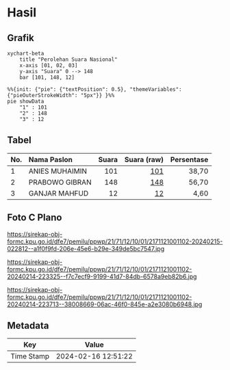 # Hasil

## Grafik

```mermaid
xychart-beta
    title "Perolehan Suara Nasional"
    x-axis [01, 02, 03]
    y-axis "Suara" 0 --> 148
    bar [101, 148, 12]
```

```mermaid
%%{init: {"pie": {"textPosition": 0.5}, "themeVariables": {"pieOuterStrokeWidth": "5px"}} }%%
pie showData
    "1" : 101
    "2" : 148
    "3" : 12
```

## Tabel

| No. | Nama Paslon    | Suara | Suara (raw) | Persentase |
|:--- |:-------------- | -----:| -----------:| ----------:|
| 1   | ANIES MUHAIMIN | 101   | [101][p-1]  | 38,70      |
| 2   | PRABOWO GIBRAN | 148   | [148][p-2]  | 56,70      |
| 3   | GANJAR MAHFUD  | 12    | [12][p-3]   | 4,60       |


[p-1]: https://github.com/gigit-pemilu/pemilu-2024/blob/main/pilpres/hitung-suara/sub/21-kepulauan-riau/sub/71-kota-batam/sub/12-batu-aji/sub/1001-tanjung-uncang/sub/102-tps/sub/paslon-1.txt
[p-2]: https://github.com/gigit-pemilu/pemilu-2024/blob/main/pilpres/hitung-suara/sub/21-kepulauan-riau/sub/71-kota-batam/sub/12-batu-aji/sub/1001-tanjung-uncang/sub/102-tps/sub/paslon-2.txt
[p-3]: https://github.com/gigit-pemilu/pemilu-2024/blob/main/pilpres/hitung-suara/sub/21-kepulauan-riau/sub/71-kota-batam/sub/12-batu-aji/sub/1001-tanjung-uncang/sub/102-tps/sub/paslon-3.txt

## Foto C Plano

https://sirekap-obj-formc.kpu.go.id/dfe7/pemilu/ppwp/21/71/12/10/01/2171121001102-20240215-022812--a1f0f9fd-206e-45e6-b29e-349de5bc7547.jpg

https://sirekap-obj-formc.kpu.go.id/dfe7/pemilu/ppwp/21/71/12/10/01/2171121001102-20240214-223325--f7c7ecf9-9199-41d7-84db-6578a9eb82b6.jpg

https://sirekap-obj-formc.kpu.go.id/dfe7/pemilu/ppwp/21/71/12/10/01/2171121001102-20240214-223713--38008669-06ac-46f0-845e-a2e3080b6948.jpg


## Metadata

| Key        | Value               |
| ---------- | ------------------- |
| Time Stamp | 2024-02-16 12:51:22 |




